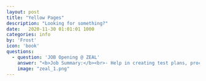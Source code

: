 ```yaml
---
layout: post
title: "Yellow Pages"
description: "Looking for something?"
date:   2020-11-30 01:01:01 1000
categories: info
by: 'Frost'
icon: 'book'
questions:
  - question: 'JOB Opening @ ZEAL'
    answer: "<b>Job Summary:</b><br>- Help in creating test plans, procedures and Test cases/scenarios to ensure that overall quality is delivered<br>- Execute manual and automated test cases and scripts<br>- Participate in reviewing system functional and usability requirements.<br>- Identify and document all bugs or defects found during functional, regression, compatibility, performance and other tests<br>- Document and validate resolution of identified bugs<br>- Assist in implementing improvements in test methods and strategies<br><br><b>Qualifications:</b><br>- at least a Bachelor's/College Degree, Computer Science/Information Technology or equivalent<br>- Preferrably 1-2 years QA experience<br>- Solid knowledge of QA methodoligies and tools<br>- Has the ability to spot flaws and inconsistencies<br>- Has strong research and investigation skills<br>- Has strong attention to details with proven verbal and written communication skills<br>- with SQL scripting, fundamental coding knowledge, experience with command prompt, c#, dart / flutter is an advantage but not required<br>- Has the ability to learn fast and eventually with minimal supervision<br>- Should be able to define and develop means or method to resolve issues<br>- Able to manage time and do multiple tasks on application with tight deadline<br><br>Willing to work 10pm-6am<br><br>For interested applicants, please send your resumes to <b>zeal.virtual@gmail.com</b>.<br>"
    image: "zeal_1.png"
---
```

